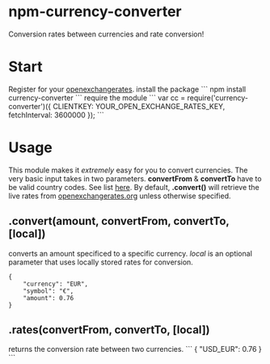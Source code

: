 npm-currency-converter
=========================
Conversion rates between currencies and rate conversion!

<h1> Start </h1>
Register for your <a href='https://openexchangerates.org/signup/free'>openexchangerates</a>.
install the package
```
npm install currency-converter
```
require the module
```
var cc = require('currency-converter')({ CLIENTKEY: YOUR_OPEN_EXCHANGE_RATES_KEY, fetchInterval: 3600000 });
```

<h1> Usage </h1>
This module makes it <em>extremely</em> easy for you to convert currencies. The very basic input takes in two parameters. <b> convertFrom </b> &  <b> convertTo </b> have to be valid country codes. See list <a href='http://www.localeplanet.com/api/auto/currencymap.html'> here</a>. By default, <b>.convert()</b> will retrieve the live rates from <a href='http://openexchangerates.org'>openexchangerates.org</a> unless otherwise specified.


<h2>.convert(amount, convertFrom, convertTo, [local])</h2> 
converts an amount specificed to a specific currency. <em>local</em> is an optional parameter that uses locally stored rates for conversion.

```
{
    "currency": "EUR",
    "symbol": "€",
    "amount": 0.76
}
```

<h2>.rates(convertFrom, convertTo, [local])</h2> 
returns the conversion rate between two currencies.
```
  {
    "USD_EUR": 0.76
  }
```